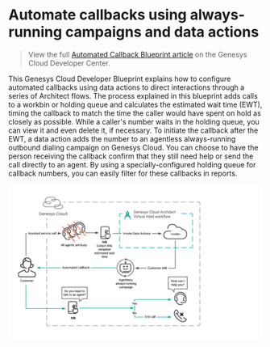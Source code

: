 #  Automate callbacks using always-running campaigns and data actions

> View the full [Automated Callback Blueprint article](https://developer.mypurecloud.com/blueprints/automated-callback-blueprint/) on the Genesys Cloud Developer Center.

This Genesys Cloud Developer Blueprint explains how to configure automated callbacks using data actions to direct interactions through a series of Architect flows. The process explained in this blueprint adds calls to a workbin or holding queue and calculates the estimated wait time (EWT), timing the callback to match the time the caller would have spent on hold as closely as possible. While a caller's number waits in the holding queue, you can view it and even delete it, if necessary. To initiate the callback after the EWT, a data action adds the number to an agentless always-running outbound dialing campaign on Genesys Cloud. You can choose to have the person receiving the callback confirm that they still need help or send the call directly to an agent. By using a specially-configured holding queue for callback numbers, you can easily filter for these callbacks in reports.

![Automate callbacks using agentless, always-running Campaigns and Data Actions](blueprint/images/bpAutoCallbkOverview.png)
